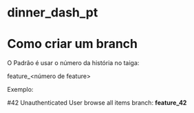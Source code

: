# dinner_dash_pt

# Como criar um branch

O Padrão é usar o número da história no taiga: 

feature_\<número de feature\>

Exemplo:

#42 Unauthenticated User browse all items
branch: **feature_42**
